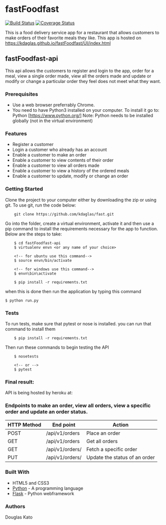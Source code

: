 # fastFoodfast

[![Build Status](https://travis-ci.org/kdaglas/fastFoodfast.svg?branch=fastFoodfast-api)](https://travis-ci.org/kdaglas/fastFoodfast)
[![Coverage Status](https://coveralls.io/repos/github/kdaglas/fastFoodfast/badge.svg)](https://coveralls.io/github/kdaglas/fastFoodfast)

This is a food delivery service app for a restaurant that allows customers to make orders of their favorite meals they like.
This app is hosted on 
https://kdaglas.github.io/fastFoodfast/UI/index.html

## fastFoodfast-api

This api allows the customers to register and login to the app, order for a meal, view a single order made, view all the orders made and update or modify or change a particular order they feel does not meet what they want.

### Prerequisites

- Use a web browser preferrably Chrome.
- You need to have Python3 installed on your computer. To install it go to:
  Python [https://www.python.org/]
Note: Python needs to be installed globally (not in the virtual environment)

### Features

- Register a customer
- Login a customer who already has an account
- Enable a customer to make an order
- Enable a customer to view contents of their order
- Enable a customer to view all orders made
- Enable a customer to view a history of the ordered meals
- Enable a customer to update, modify or change an order

### Getting Started

Clone the project to your computer either by downloading the zip or using git.
To use git, run the code below:
```
    git clone https://github.com/kdaglas/fast.git
```

Go into the folder, create a virtual environment, activate it and then use a pip command to install the requirements necessary for the app to function. Below are the steps to take:
```
    $ cd fastFoodfast-api
    $ virtualenv envn <or any name of your choice>

    <!-- for ubuntu use this command-->
    $ source envn/bin/activate

    <!-- for windows use this command-->
    $ envn\bin\activate

    $ pip install -r requirements.txt
```

when this is done then run the application by typing this command
```
$ python run.py
```

### Tests

To run tests, make sure that pytest or nose is installed. you can run that command to install them
```
    $ pip install -r requirements.txt
```
Then run these commands to begin testing the API
```
    $ nosetests
    
    <!-- or -->
    $ pytest
```

### Final result:

API is being hosted by heroku at:


### Endpoints to make an order, view all orders, view a specific order and update an order status.

 HTTP Method | End point | Action
-------|-------|-------
 POST | /api/v1/orders | Place an order
 GET | /api/v1/orders | Get all orders
 GET | /api/v1/orders/<orderId> | Fetch a specific order
 PUT | /api/v1/orders/<orderId> | Update the status of an order

### Built With

- HTML5 and CSS3
- [Python](https://www.python.org/) - A programming language
- [Flask](https://flask.pocoo.org/) - Python webframework

### Authors

Douglas Kato
